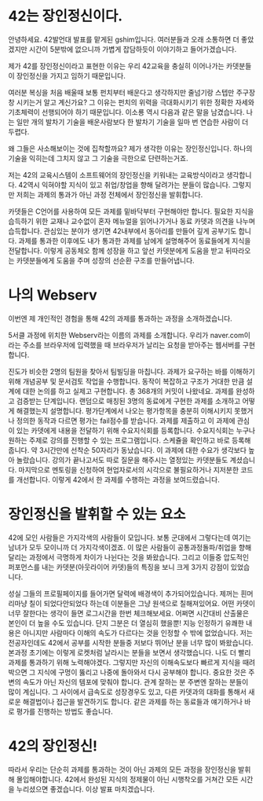 # 42는 장인정신이다.

안녕하세요. 42발언대 발표를 맡게된 gshim입니다.
여러분들과 오래 소통하면 더 좋았겠지만 시간이 5분밖에 없으니까 가볍게 잡담하듯이 이야기하고 들어가겠습니다.

제가 42를 장인정신이라고 표현한 이유는
우리 42교육을 충실히 이어나가는 카뎃분들이 장인정신을 가지고 임하기 때문입니다.

여러분 복싱을 처음 배울때 보통 펀치부터 배운다고 생각하지만
줄넘기랑 스텝만 주구장창 시키는거 알고 계신가요?
그 이유는 펀치의 위력을 극대화시키기 위한 정확한 자세와 기초체력이 선행되어야 하기 때문입니다.
이소룡 역시 다음과 같은 말을 남겼습니다.
나는 일만 개의 발차기 기술을 배운사람보다 한 발차기 기술을 일마 번 연습한 사람이 더 두렵다.

왜 그들은 사소해보이는 것에 집착할까요?
제가 생각한 이유는 장인정신입니다.
하나의 기술을 익히는데 그치지 않고 그 기술을 극한으로 단련하는거죠.

저는 42의 교육시스템이 소프트웨어의 장인정신을 키워내는 교육방식이라고 생각합니다.
42역시 익혀야할 지식이 있고 취업/창업을 향해 달려가는 분들이 많습니다.
그렇지만 저희는 과제의 통과가 아닌 과정 전체에서 장인정신을 발휘합니다.

카뎃들은 C언어를 사용하여 모든 과제를 밑바닥부터 구현해야만 합니다.
필요한 지식을 습득하기 위한 교재나 교수없이 혼자 메뉴얼을 읽어나가거나 동료 카뎃과 의견을 나누며 습득합니다.
관심있는 분야가 생기면 42내부에서 동아리를 만들어 깊게 공부기도 합니다.
과제를 통과한 이후에도 내가 통과한 과제를 남에게 설명해주어 동료들에게 지식을 전달합니다.
이렇게 공동체오 함께 성장을 하고 앞선 카뎃분에게 도움을 받고 뒤따라오는 카뎃분들에게 도움을 주며
성장의 선순환 구조를 만들어냅니다.

# 나의 Webserv

이번엔 제 개인적인 경험을 통해 42의 과제를 통과하는 과정을 소개하겠습니다.

5서클 과정에 위치한 Webserv라는 이름의 과제를 소개합니다.
우리가 naver.com이라는 주소를 브라우저에 입력했을 때 브라우저가 날리는 요청을 받아주는 웹서버를 구현합니다.

진도가 비슷한 2명의 팀원을 찾아서 팀빌딩을 마칩니다.
과제가 요구하는 바를 이해하기 위해 개념공부 및 문서검토 작업을 수행합니다.
동작이 복잡하고 구조가 거대한 만큼 설계에 대한 논의를 하고 실제고 구현합니다.
총 368개의 커밋이 나왔네요.
과제를 완성하고 검증받는 단계입니다. 랜덤으로 매칭된 3명의 동료에게 구현한 과제를 소개하고 어떻게 해결했는지
설명합니다.
평가단계에서 나오는 평가항목을 충분히 이해시키지 못했거나 정의한 동작과 다르면 평가는 fail점수를 받습니다.
과제를 제출하고 이 과제에 관심이 있는 카뎃에게 내용을 전달하기 위해 수요지식회를 등록합니다.
수요지식회는 누구나 원하는 주제로 강의를 진행할 수 있는 프로그램입니다. 스케쥴을 확인하고 바로 등록해줍니다.
약 3시간만에 선착순 50자리가 동났습니다. 이 과제에 대한 수요가 생각보다 높아 놀랐습니다.
강의가 끝나고서도 따로 질문을 해주시는 열정있는 카뎃분들도 계셨습니다.
마지막으로 멘토링을 신청하여 현업자로서의 시각으로 불필요하거나 지저분한 코드를 개선합니다.
이렇게 42에서 한 과제를 수행하는 과정을 보여드렸습니다.

# 장인정신을 발휘할 수 있는 요소

42에 모인 사람들은 가지각색의 사람들이 모입니다. 보통 군대에서 그렇다는데 여기는 남녀가 모두 모이니까 더 가지각색이겠죠.
이 많은 사람들이 공통과정돌파/취업을 향해 달리는 과정에서 극명하게 차이가 나뉜다는 것을 봐왔습니다.
그리고 이들중 압도적인 퍼포먼스를 내는 카뎃분(아웃라이어 카뎃)들의 특징을 보니 크게 3가지 강점이 있었습니다.

성실
	그들의 프로필페이지를 들어가면 달력에 배경색이 추가되어있습니다. 제꺼는 흰머리마냥 칠이 되었다안되었다 하는데 이분들은 그냥 원색으로 칠해져있어요.
	어떤 카뎃이 너무 잘한다는 생각이 들면 로그시간을 한번 체크해보세요. 어쩌면 시간대비 산출물은 본인이 더 높을 수도 있습니다. 단지 그분은 더 열심히 했을뿐!
지능
	인정하기 유쾌한 내용은 아니지만 사람마다 이해의 속도가 다르다는 것을 인정할 수 밖에 없었습니다. 저는 전공자인데도 42에서 공부를 시작한 분들중 저보다 뛰어난 분을 너무 많이 봐왔습니다.
	본과정 초기에는 이렇게 로켓처럼 날라시는 분들을 보면서 생각했습니다. 나도 더 빨리 과제를 통과하기 위해 노력해야겠다. 그렇지만 자신의 이해속도보다 빠르게 지식을 때려박으면 그 지식에 구멍이 뚫리고 나중에 돌아와서 다시 공부해야 합니다. 중요한 것은 주변의 속도가 아닌 자신의 템포에 맞춰야 합니다.
관계
	잘하는 분 주변엔 잘하는 분들이 많이 계십니다. 그 사이에서 급속도로 성장경우도 있고, 다른 카뎃과의 대화를 통해서 새로운 해결법이나 접근을 발견하기도 합니다. 같은 과제를 하는 동료들과 얘기하거나 바로 평가를 진행하는 방법도 좋습니다.

# 42의 장인정신!
따라서 우리는 단순히 과제를 통과하는 것이 아닌 과제의 모든 과정을 장인정신을 발휘해 몰입해야합니다.
42에서 완성된 지식의 정제물이 아닌 시행착오를 거쳐간 모든 시간을 누리셨으면 좋겠습니다.
이상 발표 마치겠습니다.

